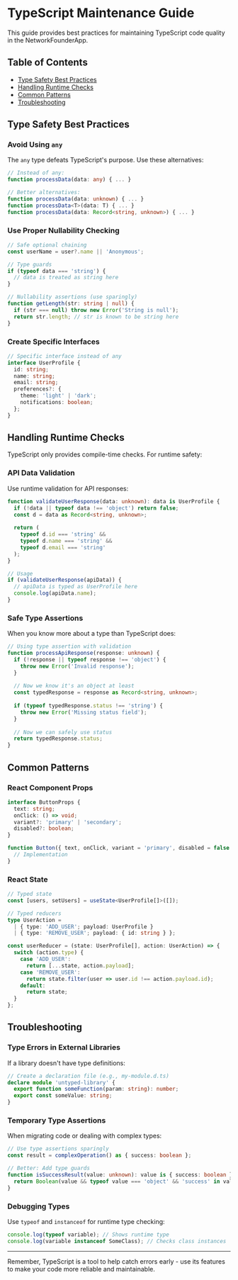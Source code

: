 # TypeScript Maintenance Guide

This guide provides best practices for maintaining TypeScript code quality in the NetworkFounderApp.

## Table of Contents

- [Type Safety Best Practices](#type-safety-best-practices)
- [Handling Runtime Checks](#handling-runtime-checks)
- [Common Patterns](#common-patterns)
- [Troubleshooting](#troubleshooting)

## Type Safety Best Practices

### Avoid Using `any`

The `any` type defeats TypeScript's purpose. Use these alternatives:

```typescript
// Instead of any:
function processData(data: any) { ... }

// Better alternatives:
function processData(data: unknown) { ... }
function processData<T>(data: T) { ... }
function processData(data: Record<string, unknown>) { ... }
```

### Use Proper Nullability Checking

```typescript
// Safe optional chaining
const userName = user?.name || 'Anonymous';

// Type guards
if (typeof data === 'string') {
  // data is treated as string here
}

// Nullability assertions (use sparingly)
function getLength(str: string | null) {
  if (str === null) throw new Error('String is null');
  return str.length; // str is known to be string here
}
```

### Create Specific Interfaces

```typescript
// Specific interface instead of any
interface UserProfile {
  id: string;
  name: string;
  email: string;
  preferences?: {
    theme: 'light' | 'dark';
    notifications: boolean;
  };
}
```

## Handling Runtime Checks

TypeScript only provides compile-time checks. For runtime safety:

### API Data Validation

Use runtime validation for API responses:

```typescript
function validateUserResponse(data: unknown): data is UserProfile {
  if (!data || typeof data !== 'object') return false;
  const d = data as Record<string, unknown>;
  
  return (
    typeof d.id === 'string' &&
    typeof d.name === 'string' &&
    typeof d.email === 'string'
  );
}

// Usage
if (validateUserResponse(apiData)) {
  // apiData is typed as UserProfile here
  console.log(apiData.name);
}
```

### Safe Type Assertions

When you know more about a type than TypeScript does:

```typescript
// Using type assertion with validation
function processApiResponse(response: unknown) {
  if (!response || typeof response !== 'object') {
    throw new Error('Invalid response');
  }
  
  // Now we know it's an object at least
  const typedResponse = response as Record<string, unknown>;
  
  if (typeof typedResponse.status !== 'string') {
    throw new Error('Missing status field');
  }
  
  // Now we can safely use status
  return typedResponse.status;
}
```

## Common Patterns

### React Component Props

```typescript
interface ButtonProps {
  text: string;
  onClick: () => void;
  variant?: 'primary' | 'secondary';
  disabled?: boolean;
}

function Button({ text, onClick, variant = 'primary', disabled = false }: ButtonProps) {
  // Implementation
}
```

### React State

```typescript
// Typed state
const [users, setUsers] = useState<UserProfile[]>([]);

// Typed reducers
type UserAction = 
  | { type: 'ADD_USER'; payload: UserProfile }
  | { type: 'REMOVE_USER'; payload: { id: string } };

const userReducer = (state: UserProfile[], action: UserAction) => {
  switch (action.type) {
    case 'ADD_USER':
      return [...state, action.payload];
    case 'REMOVE_USER':
      return state.filter(user => user.id !== action.payload.id);
    default:
      return state;
  }
};
```

## Troubleshooting

### Type Errors in External Libraries

If a library doesn't have type definitions:

```typescript
// Create a declaration file (e.g., my-module.d.ts)
declare module 'untyped-library' {
  export function someFunction(param: string): number;
  export const someValue: string;
}
```

### Temporary Type Assertions

When migrating code or dealing with complex types:

```typescript
// Use type assertions sparingly
const result = complexOperation() as { success: boolean };

// Better: Add type guards
function isSuccessResult(value: unknown): value is { success: boolean } {
  return Boolean(value && typeof value === 'object' && 'success' in value);
}
```

### Debugging Types

Use `typeof` and `instanceof` for runtime type checking:

```typescript
console.log(typeof variable); // Shows runtime type
console.log(variable instanceof SomeClass); // Checks class instances
```

---

Remember, TypeScript is a tool to help catch errors early - use its features to make your code more reliable and maintainable.
